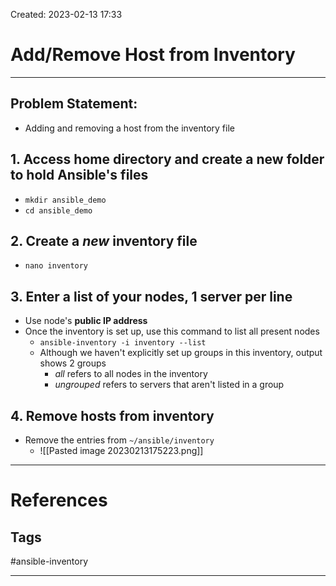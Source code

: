 Created: 2023-02-13 17:33
# Add/Remove Host from Inventory
---
## Problem Statement:
- Adding and removing a host from the inventory file

## 1. Access home directory and create a new folder to hold Ansible's files
- `mkdir ansible_demo`
- `cd ansible_demo`

## 2. Create a _new_ inventory file
- `nano inventory`

## 3. Enter a list of your nodes, 1 server per line
- Use node's **public IP address**
- Once the inventory is set up, use this command to list all present nodes
	- `ansible-inventory -i inventory --list`
	- Although we haven't explicitly set up groups in this inventory, output shows 2 groups
		- _all_ refers to all nodes in the inventory
		- *ungrouped* refers to servers that aren't listed in a group
	
## 4. Remove hosts from inventory
- Remove the entries from `~/ansible/inventory`
	- ![[Pasted image 20230213175223.png]]

---
# References


## Tags
#ansible-inventory 

---